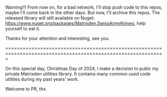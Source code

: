 Warning!!!
From now on, for a bad network, I'll stop push code to this repos, maybe I'll come back in the other days. But now, I'll archive this repos.
The released library will still available on Nuget: https://www.nuget.org/packages/Matrixden.SwissArmyKnives, help yourself to eat it.

Thanks for your attention and interesting, see you.

=============================================================================================================

On this special day, Christmas Day of 2024, I make a decision to pubic my private Matrixden utilities library.
It contains many common used code utilities during my past years' work.

Welcome to PR, thx.
